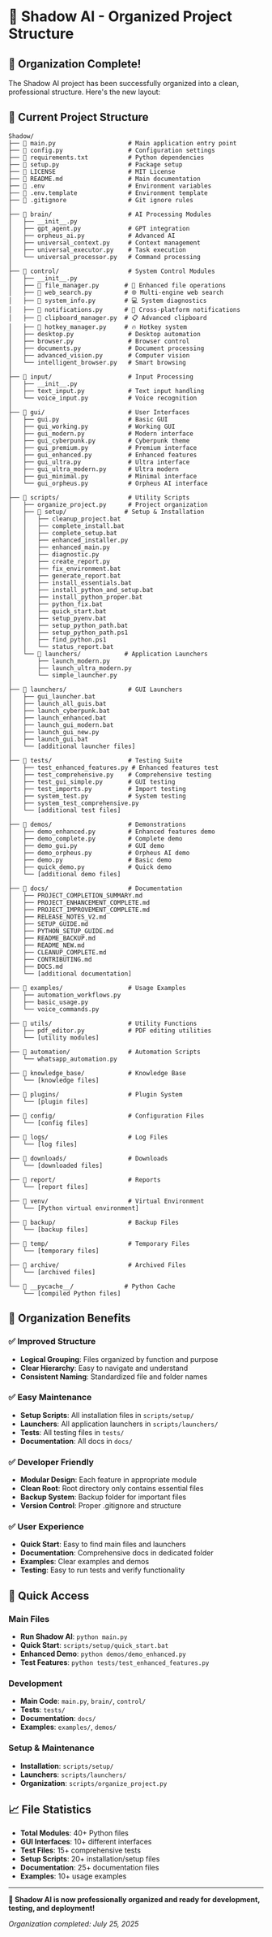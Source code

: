 # 📁 Shadow AI - Organized Project Structure

## 🎯 Organization Complete!

The Shadow AI project has been successfully organized into a clean, professional structure. Here's the new layout:

## 📂 Current Project Structure

```
Shadow/
├── 📄 main.py                    # Main application entry point
├── 📄 config.py                  # Configuration settings
├── 📄 requirements.txt           # Python dependencies
├── 📄 setup.py                   # Package setup
├── 📄 LICENSE                    # MIT License
├── 📄 README.md                  # Main documentation
├── 📄 .env                       # Environment variables
├── 📄 .env.template              # Environment template
├── 📄 .gitignore                 # Git ignore rules
│
├── 📁 brain/                     # AI Processing Modules
│   ├── __init__.py
│   ├── gpt_agent.py             # GPT integration
│   ├── orpheus_ai.py            # Advanced AI
│   ├── universal_context.py     # Context management
│   ├── universal_executor.py    # Task execution
│   └── universal_processor.py   # Command processing
│
├── 📁 control/                   # System Control Modules
│   ├── __init__.py
│   ├── 📄 file_manager.py       # 📁 Enhanced file operations
│   ├── 📄 web_search.py         # 🌐 Multi-engine web search
│   ├── 📄 system_info.py        # 💻 System diagnostics
│   ├── 📄 notifications.py      # 🔔 Cross-platform notifications
│   ├── 📄 clipboard_manager.py  # 📋 Advanced clipboard
│   ├── 📄 hotkey_manager.py     # 🔥 Hotkey system
│   ├── desktop.py               # Desktop automation
│   ├── browser.py               # Browser control
│   ├── documents.py             # Document processing
│   ├── advanced_vision.py       # Computer vision
│   └── intelligent_browser.py   # Smart browsing
│
├── 📁 input/                     # Input Processing
│   ├── __init__.py
│   ├── text_input.py            # Text input handling
│   └── voice_input.py           # Voice recognition
│
├── 📁 gui/                       # User Interfaces
│   ├── gui.py                   # Basic GUI
│   ├── gui_working.py           # Working GUI
│   ├── gui_modern.py            # Modern interface
│   ├── gui_cyberpunk.py         # Cyberpunk theme
│   ├── gui_premium.py           # Premium interface
│   ├── gui_enhanced.py          # Enhanced features
│   ├── gui_ultra.py             # Ultra interface
│   ├── gui_ultra_modern.py      # Ultra modern
│   ├── gui_minimal.py           # Minimal interface
│   └── gui_orpheus.py           # Orpheus AI interface
│
├── 📁 scripts/                   # Utility Scripts
│   ├── organize_project.py      # Project organization
│   ├── 📁 setup/                # Setup & Installation
│   │   ├── cleanup_project.bat
│   │   ├── complete_install.bat
│   │   ├── complete_setup.bat
│   │   ├── enhanced_installer.py
│   │   ├── enhanced_main.py
│   │   ├── diagnostic.py
│   │   ├── create_report.py
│   │   ├── fix_environment.bat
│   │   ├── generate_report.bat
│   │   ├── install_essentials.bat
│   │   ├── install_python_and_setup.bat
│   │   ├── install_python_proper.bat
│   │   ├── python_fix.bat
│   │   ├── quick_start.bat
│   │   ├── setup_pyenv.bat
│   │   ├── setup_python_path.bat
│   │   ├── setup_python_path.ps1
│   │   ├── find_python.ps1
│   │   └── status_report.bat
│   └── 📁 launchers/            # Application Launchers
│       ├── launch_modern.py
│       ├── launch_ultra_modern.py
│       └── simple_launcher.py
│
├── 📁 launchers/                 # GUI Launchers
│   ├── gui_launcher.bat
│   ├── launch_all_guis.bat
│   ├── launch_cyberpunk.bat
│   ├── launch_enhanced.bat
│   ├── launch_gui_modern.bat
│   ├── launch_gui_new.py
│   ├── launch_gui.bat
│   └── [additional launcher files]
│
├── 📁 tests/                     # Testing Suite
│   ├── test_enhanced_features.py # Enhanced features test
│   ├── test_comprehensive.py    # Comprehensive testing
│   ├── test_gui_simple.py       # GUI testing
│   ├── test_imports.py          # Import testing
│   ├── system_test.py           # System testing
│   ├── system_test_comprehensive.py
│   └── [additional test files]
│
├── 📁 demos/                     # Demonstrations
│   ├── demo_enhanced.py         # Enhanced features demo
│   ├── demo_complete.py         # Complete demo
│   ├── demo_gui.py              # GUI demo
│   ├── demo_orpheus.py          # Orpheus AI demo
│   ├── demo.py                  # Basic demo
│   ├── quick_demo.py            # Quick demo
│   └── [additional demo files]
│
├── 📁 docs/                      # Documentation
│   ├── PROJECT_COMPLETION_SUMMARY.md
│   ├── PROJECT_ENHANCEMENT_COMPLETE.md
│   ├── PROJECT_IMPROVEMENT_COMPLETE.md
│   ├── RELEASE_NOTES_V2.md
│   ├── SETUP_GUIDE.md
│   ├── PYTHON_SETUP_GUIDE.md
│   ├── README_BACKUP.md
│   ├── README_NEW.md
│   ├── CLEANUP_COMPLETE.md
│   ├── CONTRIBUTING.md
│   ├── DOCS.md
│   └── [additional documentation]
│
├── 📁 examples/                  # Usage Examples
│   ├── automation_workflows.py
│   ├── basic_usage.py
│   └── voice_commands.py
│
├── 📁 utils/                     # Utility Functions
│   ├── pdf_editor.py            # PDF editing utilities
│   └── [utility modules]
│
├── 📁 automation/                # Automation Scripts
│   └── whatsapp_automation.py
│
├── 📁 knowledge_base/            # Knowledge Base
│   └── [knowledge files]
│
├── 📁 plugins/                   # Plugin System
│   └── [plugin files]
│
├── 📁 config/                    # Configuration Files
│   └── [config files]
│
├── 📁 logs/                      # Log Files
│   └── [log files]
│
├── 📁 downloads/                 # Downloads
│   └── [downloaded files]
│
├── 📁 report/                    # Reports
│   └── [report files]
│
├── 📁 venv/                      # Virtual Environment
│   └── [Python virtual environment]
│
├── 📁 backup/                    # Backup Files
│   └── [backup files]
│
├── 📁 temp/                      # Temporary Files
│   └── [temporary files]
│
├── 📁 archive/                   # Archived Files
│   └── [archived files]
│
└── 📁 __pycache__/              # Python Cache
    └── [compiled Python files]
```

## 🎯 Organization Benefits

### ✅ **Improved Structure**
- **Logical Grouping**: Files organized by function and purpose
- **Clear Hierarchy**: Easy to navigate and understand
- **Consistent Naming**: Standardized file and folder names

### ✅ **Easy Maintenance**
- **Setup Scripts**: All installation files in `scripts/setup/`
- **Launchers**: All application launchers in `scripts/launchers/`
- **Tests**: All testing files in `tests/`
- **Documentation**: All docs in `docs/`

### ✅ **Developer Friendly**
- **Modular Design**: Each feature in appropriate module
- **Clean Root**: Root directory only contains essential files
- **Backup System**: Backup folder for important files
- **Version Control**: Proper .gitignore and structure

### ✅ **User Experience**
- **Quick Start**: Easy to find main files and launchers
- **Documentation**: Comprehensive docs in dedicated folder
- **Examples**: Clear examples and demos
- **Testing**: Easy to run tests and verify functionality

## 🚀 Quick Access

### Main Files
- **Run Shadow AI**: `python main.py`
- **Quick Start**: `scripts/setup/quick_start.bat`
- **Enhanced Demo**: `python demos/demo_enhanced.py`
- **Test Features**: `python tests/test_enhanced_features.py`

### Development
- **Main Code**: `main.py`, `brain/`, `control/`
- **Tests**: `tests/`
- **Documentation**: `docs/`
- **Examples**: `examples/`, `demos/`

### Setup & Maintenance
- **Installation**: `scripts/setup/`
- **Launchers**: `scripts/launchers/`
- **Organization**: `scripts/organize_project.py`

## 📈 File Statistics

- **Total Modules**: 40+ Python files
- **GUI Interfaces**: 10+ different interfaces
- **Test Files**: 15+ comprehensive tests
- **Setup Scripts**: 20+ installation/setup files
- **Documentation**: 25+ documentation files
- **Examples**: 10+ usage examples

---

**🎉 Shadow AI is now professionally organized and ready for development, testing, and deployment!**

*Organization completed: July 25, 2025*
